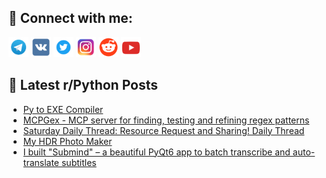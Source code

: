 ## 🔎 Connect with me:
[<img src="https://github.com/bullbesh/bullbesh/blob/main/images/Telegram.png" width="32" height="32" />](https://t.me/bullbesh)
[<img src="https://github.com/bullbesh/bullbesh/blob/main/images/VK.png" width="32" height="32" />](https://vk.com/bullbesh)
[<img src="https://github.com/bullbesh/bullbesh/blob/main/images/Twitter.png" width="32" height="32" />](https://twitter.com/bullbesh1)
[<img src="https://github.com/bullbesh/bullbesh/blob/main/images/Instagram.png" width="32" height="32" />](https://www.instagram.com/bullbesh)
[<img src="https://github.com/bullbesh/bullbesh/blob/main/images/Reddit.png" width="32" height="32" />](https://www.reddit.com/user/bullbesh)
[<img src="https://github.com/bullbesh/bullbesh/blob/main/images/YouTube.png" width="32" height="32" />](https://www.youtube.com/channel/UCtfjRs6uzgq5mfm8S06WTcg)

## 📕 Latest r/Python Posts
<!-- BLOG-POST-LIST:START -->
- [Py to EXE Compiler](https://www.reddit.com/r/Python/comments/1lb3t95/py_to_exe_compiler/)
- [MCPGex - MCP server for finding, testing and refining regex patterns](https://www.reddit.com/r/Python/comments/1lav4s8/mcpgex_mcp_server_for_finding_testing_and/)
- [Saturday Daily Thread: Resource Request and Sharing! Daily Thread](https://www.reddit.com/r/Python/comments/1lauzll/saturday_daily_thread_resource_request_and/)
- [My HDR Photo Maker](https://www.reddit.com/r/Python/comments/1laqarr/my_hdr_photo_maker/)
- [I built &quot;Submind&quot; – a beautiful PyQt6 app to batch transcribe and auto-translate subtitles](https://www.reddit.com/r/Python/comments/1lap8mz/i_built_submind_a_beautiful_pyqt6_app_to_batch/)
<!-- BLOG-POST-LIST:END -->
